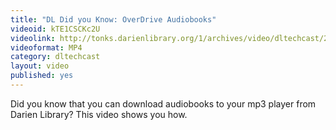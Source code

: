 ```yaml
---
title: "DL Did you Know: OverDrive Audiobooks"
videoid: kTE1CSCKc2U
videolink: http://tonks.darienlibrary.org/1/archives/video/dltechcast/20110501_did_you_know_audiobooks.mp4
videoformat: MP4
category: dltechcast
layout: video
published: yes
---
```


Did you know that you can download audiobooks to your mp3 player from Darien Library? This video shows you how.